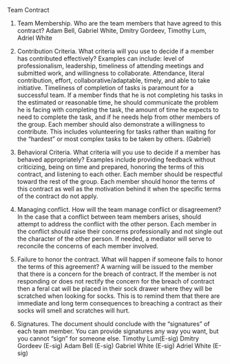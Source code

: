 Team Contract


1. Team Membership. Who are the team members that have agreed to this contract?
Adam Bell, Gabriel White, Dmitry Gordeev, Timothy Lum, Adriel White

2. Contribution Criteria. What criteria will you use to decide if a member has contributed effectively? Examples can include: level of professionalism, leadership, timeliness of attending meetings and submitted work, and willingness to collaborate.
Attendance, literal contribution, effort, collaborative/adaptable, timely, and able to take initiative.
Timeliness of completion of tasks is paramount for a successful team. If a member finds that he is not completing his tasks in the estimated or reasonable time, he should communicate the problem he is facing with completing the task, the amount of time he expects to need to complete the task, and if he needs help from other members of the group.
Each member should also demonstrate a willingness to contribute. This includes volunteering for tasks rather than waiting for the “hardest” or most complex tasks to be taken by others. (Gabriel)

3. Behavioral Criteria. What criteria will you use to decide if a member has behaved appropriately? Examples include providing feedback without criticizing, being on time and prepared, honoring the terms of this contract, and listening to each other.
Each member should be respectful toward the rest of the group.
Each member should honor the terms of this contract as well as the motivation behind it when the specific terms of the contract do not apply.

4. Managing conflict. How will the team manage conflict or disagreement?
In the case that a conflict between team members arises, should attempt to address the conflict with the other person. Each member in the conflict should raise their concerns professionally and not single out the character of the other person.
If needed, a mediator will serve to reconcile the concerns of each member involved.

5. Failure to honor the contract. What will happen if someone fails to honor the terms of this agreement?
A warning will be issued to the member that there is a concern for the breach of contract. If the member is not responding or does not rectify the concern for the breach of contract then a feral cat will be placed in their sock drawer where they will be scratched when looking for socks. This is to remind them that there are immediate and long term consequences to breaching a contract as their socks will smell and scratches will hurt.

6. Signatures. The document should conclude with the “signatures” of each team member. You can provide signatures any way you want, but you cannot “sign” for someone else.
Timothy Lum(E-sig)
Dmitry Gordeev (E-sig)
Adam Bell (E-sig)
Gabriel White (E-sig)
Adriel White (E-sig)

